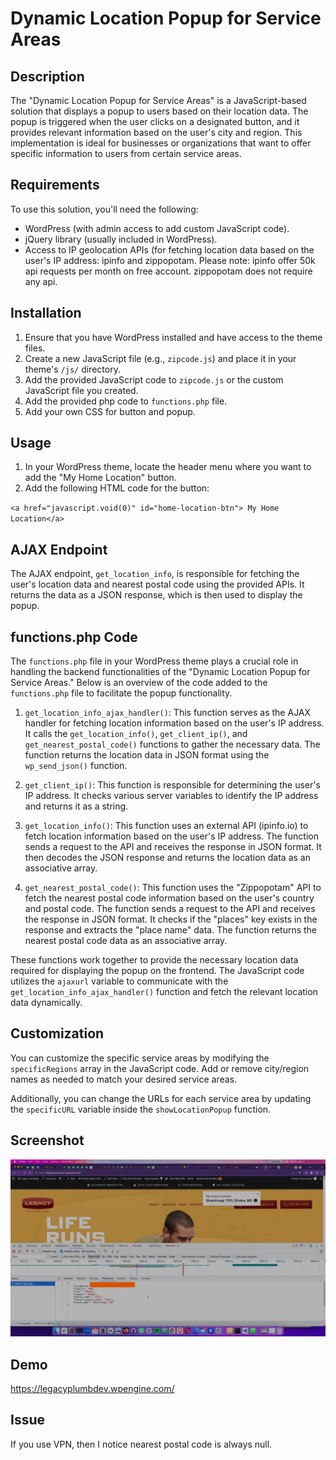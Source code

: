 # Dynamic Location Popup for Service Areas

## Description

The "Dynamic Location Popup for Service Areas" is a JavaScript-based solution that displays a popup to users based on their location data. The popup is triggered when the user clicks on a designated button, and it provides relevant information based on the user's city and region. This implementation is ideal for businesses or organizations that want to offer specific information to users from certain service areas.

## Requirements

To use this solution, you'll need the following:

- WordPress (with admin access to add custom JavaScript code).
- jQuery library (usually included in WordPress).
- Access to IP geolocation APIs (for fetching location data based on the user's IP address: ipinfo and zippopotam. Please note: ipinfo offer 50k api requests per month on free account. zippopotam does not require any api.

## Installation

1. Ensure that you have WordPress installed and have access to the theme files.
2. Create a new JavaScript file (e.g., `zipcode.js`) and place it in your theme's `/js/` directory.
3. Add the provided JavaScript code to `zipcode.js` or the custom JavaScript file you created.
4. Add the provided php code to `functions.php` file.
5. Add your own CSS for button and popup.

## Usage

1. In your WordPress theme, locate the header menu where you want to add the "My Home Location" button.
2. Add the following HTML code for the button:

``
<a href="javascript.void(0)" id="home-location-btn"> My Home Location</a>
``


## AJAX Endpoint

The AJAX endpoint, `get_location_info`, is responsible for fetching the user's location data and nearest postal code using the provided APIs. It returns the data as a JSON response, which is then used to display the popup.

## functions.php Code

The `functions.php` file in your WordPress theme plays a crucial role in handling the backend functionalities of the "Dynamic Location Popup for Service Areas." Below is an overview of the code added to the `functions.php` file to facilitate the popup functionality.

1. `get_location_info_ajax_handler()`: This function serves as the AJAX handler for fetching location information based on the user's IP address. It calls the `get_location_info()`, `get_client_ip()`, and `get_nearest_postal_code()` functions to gather the necessary data. The function returns the location data in JSON format using the `wp_send_json()` function.

2. `get_client_ip()`: This function is responsible for determining the user's IP address. It checks various server variables to identify the IP address and returns it as a string.

3. `get_location_info()`: This function uses an external API (ipinfo.io) to fetch location information based on the user's IP address. The function sends a request to the API and receives the response in JSON format. It then decodes the JSON response and returns the location data as an associative array.

4. `get_nearest_postal_code()`: This function uses the "Zippopotam" API to fetch the nearest postal code information based on the user's country and postal code. The function sends a request to the API and receives the response in JSON format. It checks if the "places" key exists in the response and extracts the "place name" data. The function returns the nearest postal code data as an associative array.

These functions work together to provide the necessary location data required for displaying the popup on the frontend. The JavaScript code utilizes the `ajaxurl` variable to communicate with the `get_location_info_ajax_handler()` function and fetch the relevant location data dynamically.

## Customization
You can customize the specific service areas by modifying the `specificRegions` array in the JavaScript code. Add or remove city/region names as needed to match your desired service areas.

Additionally, you can change the URLs for each service area by updating the `specificURL` variable inside the `showLocationPopup` function.

## Screenshot

![Alt Text](https://github.com/zakirsajib/Zipcode/blob/main/Screenshot%202023-07-23%20at%2015.15.25.jpg?raw=true)


## Demo
https://legacyplumbdev.wpengine.com/


## Issue

If you use VPN, then I notice nearest postal code is always null. 
